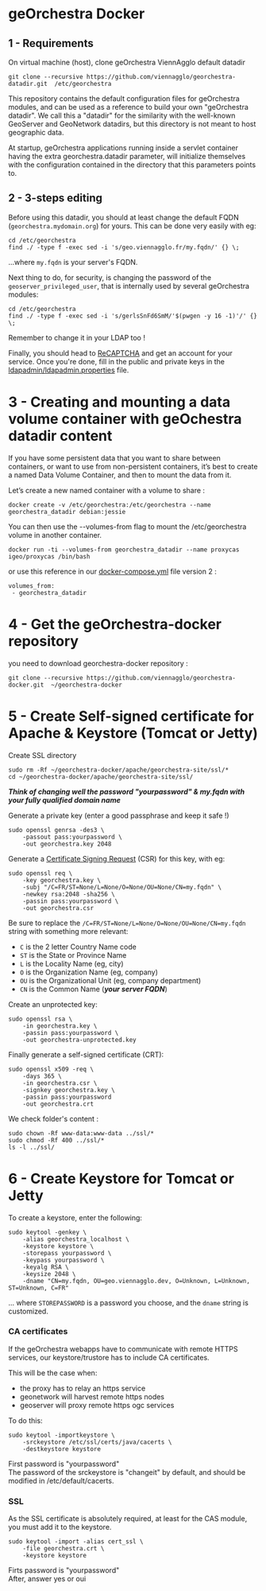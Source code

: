 # geOrchestra Docker

## 1 - Requirements 
On virtual machine (host), clone geOrchestra ViennAgglo default datadir
```shell
git clone --recursive https://github.com/viennagglo/georchestra-datadir.git  /etc/georchestra
```

This repository contains the default configuration files for geOrchestra modules, and can be used as a reference to build your own "geOrchestra datadir". We call this a "datadir" for the similarity with the well-known GeoServer and GeoNetwork datadirs, but this directory is not meant to host geographic data.  

At startup, geOrchestra applications running inside a servlet container having the extra georchestra.datadir parameter, will initialize themselves with the configuration contained in the directory that this parameters points to.  

## 2 - 3-steps editing

Before using this datadir, you should at least change the default FQDN (`georchestra.mydomain.org`) for yours.
This can be done very easily with eg:
```
cd /etc/georchestra
find ./ -type f -exec sed -i 's/geo.viennagglo.fr/my.fqdn/' {} \;
```
...where `my.fqdn` is your server's FQDN.


Next thing to do, for security, is changing the password of the `geoserver_privileged_user`, that is internally used by several geOrchestra modules:
```
cd /etc/georchestra
find ./ -type f -exec sed -i 's/gerlsSnFd6SmM/'$(pwgen -y 16 -1)'/' {} \;
```
Remember to change it in your LDAP too !


Finally, you should head to [ReCAPTCHA](https://www.google.com/recaptcha/) and get an account for your service.
Once you're done, fill in the public and private keys in the [ldapadmin/ldapadmin.properties](https://github.com/georchestra/datadir/blob/master/ldapadmin/ldapadmin.properties) file.


# 3 - Creating and mounting a data volume container with geOchestra datadir content

If you have some persistent data that you want to share between containers, or want to use from non-persistent containers, it’s best to create a named Data Volume Container, and then to mount the data from it.  

Let’s create a new named container with a volume to share :  
```shell
docker create -v /etc/georchestra:/etc/georchestra --name georchestra_datadir debian:jessie
```

You can then use the --volumes-from flag to mount the /etc/georchestra volume in another container.
```shell
docker run -ti --volumes-from georchestra_datadir --name proxycas igeo/proxycas /bin/bash
```
or use this reference in our [docker-compose.yml](https://github.com/viennagglo/georchestra-docker/blob/master/docker-compose.yml) file version 2 :
```shell
volumes_from:
 - georchestra_datadir
```

# 4 - Get the geOrchestra-docker repository

you need to download georchestra-docker repository :
```shell
git clone --recursive https://github.com/viennagglo/georchestra-docker.git  ~/georchestra-docker
```

# 5 - Create Self-signed certificate for Apache & Keystore (Tomcat or Jetty)
Create SSL directory
```shell
sudo rm -Rf ~/georchestra-docker/apache/georchestra-site/ssl/*
cd ~/georchestra-docker/apache/georchestra-site/ssl/
```

***Think of changing well the password "yourpassword" & my.fqdn with your fully qualified domain name***

Generate a private key (enter a good passphrase and keep it safe !)
```shell
sudo openssl genrsa -des3 \
	-passout pass:yourpassword \
	-out georchestra.key 2048
```

Generate a [Certificate Signing Request](http://en.wikipedia.org/wiki/Certificate_signing_request) (CSR) for this key, with eg:
```shell
sudo openssl req \
	-key georchestra.key \
	-subj "/C=FR/ST=None/L=None/O=None/OU=None/CN=my.fqdn" \
	-newkey rsa:2048 -sha256 \
	-passin pass:yourpassword \
	-out georchestra.csr
```

Be sure to replace the ```/C=FR/ST=None/L=None/O=None/OU=None/CN=my.fqdn``` string with something more relevant:
 * ```C``` is the 2 letter Country Name code
 * ```ST``` is the State or Province Name
 * ```L``` is the Locality Name (eg, city)
 * ```O``` is the Organization Name (eg, company)
 * ```OU``` is the Organizational Unit (eg, company department)
 * ```CN``` is the Common Name (***your server FQDN***)

Create an unprotected key:
```shell
sudo openssl rsa \
	-in georchestra.key \
	-passin pass:yourpassword \
	-out georchestra-unprotected.key
```

Finally generate a self-signed certificate (CRT):
```shell
sudo openssl x509 -req \
	-days 365 \
	-in georchestra.csr \
	-signkey georchestra.key \
	-passin pass:yourpassword
	-out georchestra.crt
```

We check folder's content :
```shell
sudo chown -Rf www-data:www-data ../ssl/*
sudo chmod -Rf 400 ../ssl/*
ls -l ../ssl/
```

# 6 - Create Keystore for Tomcat or Jetty

To create a keystore, enter the following:
```shell
sudo keytool -genkey \
    -alias georchestra_localhost \
    -keystore keystore \
    -storepass yourpassword \
    -keypass yourpassword \
    -keyalg RSA \
    -keysize 2048 \
    -dname "CN=my.fqdn, OU=geo.viennagglo.dev, O=Unknown, L=Unknown, ST=Unknown, C=FR"
```
... where ```STOREPASSWORD``` is a password you choose, and the ```dname``` string is customized.

### CA certificates

If the geOrchestra webapps have to communicate with remote HTTPS services, our keystore/trustore has to include CA certificates.

This will be the case when:
 * the proxy has to relay an https service
 * geonetwork will harvest remote https nodes
 * geoserver will proxy remote https ogc services

To do this:
```shell
sudo keytool -importkeystore \
    -srckeystore /etc/ssl/certs/java/cacerts \
    -destkeystore keystore
```
First password is "yourpassword"     
The password of the srckeystore is "changeit" by default, and should be modified in /etc/default/cacerts.

### SSL

As the SSL certificate is absolutely required, at least for the CAS module, you must add it to the keystore.
```shell
sudo keytool -import -alias cert_ssl \
	-file georchestra.crt \
	-keystore keystore
```
Firts password is "yourpassword"     
After, answer yes or oui

